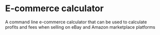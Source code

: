 # E-commerce calculator
A command line e-commerce calculator that can be used to calculate profits and fees when selling on eBay and Amazon marketplace platforms
